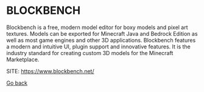# BLOCKBENCH

 Blockbench is a free, modern model editor for boxy models and
 pixel art textures. Models can be exported for Minecraft Java
 and Bedrock Edition as well as most game engines and other 3D
 applications.
 Blockbench features a modern and intuitive UI, plugin support
 and innovative features. It is the industry standard for
 creating custom 3D models for the Minecraft Marketplace.
 
 SITE: https://www.blockbench.net/

 [Go back](https://portable-linux-apps.github.io/apps.html)
